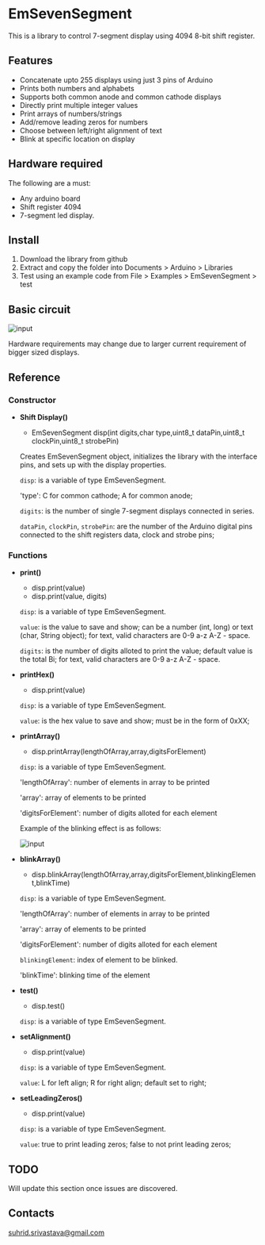 # EmSevenSegment

This is a library to control 7-segment display using 4094 8-bit shift register.

## Features
  - Concatenate upto 255 displays using just 3 pins of Arduino
  - Prints both numbers and alphabets
  - Supports both common anode and common cathode displays
  - Directly print multiple integer values
  - Print arrays of numbers/strings
  - Add/remove leading zeros for numbers
  - Choose between left/right alignment of text
  - Blink at specific location on display

## Hardware required

The following are a must:
  - Any arduino board
  - Shift register 4094
  - 7-segment led display.

## Install

1. Download the library from github
2. Extract and copy the folder into Documents > Arduino > Libraries
3. Test using an example code from File > Examples > EmSevenSegment > test

## Basic circuit

![input](https://raw.githubusercontent.com/ssuhrid/arduino-seven-segment-using-4094-Library/master/extras/1234.png)

Hardware requirements may change due to larger current requirement of bigger sized displays.

## Reference

### Constructor

* __Shift Display()__
  * EmSevenSegment disp(int digits,char type,uint8_t dataPin,uint8_t clockPin,uint8_t strobePin)
    
  Creates EmSevenSegment object, initializes the library with the interface pins, and sets up with the display properties.

  `disp`: is a variable of type EmSevenSegment.

  'type': C for common cathode;
  A for common anode;

  `digits`: is the number of single 7-segment displays connected in series.

  `dataPin`, `clockPin`, `strobePin`: are the number of the Arduino digital pins connected to the shift registers data, clock and strobe pins;
  
### Functions

* __print()__
  * disp.print(value)
  * disp.print(value, digits)

  `disp`: is a variable of type EmSevenSegment.

  `value`: is the value to save and show;
  can be a number (int, long) or text (char, String object);
  for text, valid characters are 0-9 a-z A-Z - space.

  `digits`: is the number of digits alloted to print the value;
  default value is the total Bi;
  for text, valid characters are 0-9 a-z A-Z - space.

* __printHex()__
  * disp.print(value)

  `disp`: is a variable of type EmSevenSegment.

  `value`: is the hex value to save and show;
  must be in the form of 0xXX;

* __printArray()__
  * disp.printArray(lengthOfArray,array,digitsForElement)

  `disp`: is a variable of type EmSevenSegment.

  'lengthOfArray': number of elements in array to be printed

  'array': array of elements to be printed

  'digitsForElement': number of digits alloted for each element

  Example of the blinking effect is as follows:

  ![input](https://raw.githubusercontent.com/ssuhrid/arduino-seven-segment-using-4094-Library/master/extras/blinkDisplay.gif)

* __blinkArray()__
  * disp.blinkArray(lengthOfArray,array,digitsForElement,blinkingElement,blinkTime)

  `disp`: is a variable of type EmSevenSegment.

  'lengthOfArray': number of elements in array to be printed

  'array': array of elements to be printed

  'digitsForElement': number of digits alloted for each element

  `blinkingElement`: index of element to be blinked.

  'blinkTime': blinking time of the element

* __test()__
  * disp.test()

  `disp`: is a variable of type EmSevenSegment.

* __setAlignment()__
  * disp.print(value)

  `disp`: is a variable of type EmSevenSegment.

  `value`: L for left align;
  R for right align;
  default set to right;

  
* __setLeadingZeros()__
  * disp.print(value)
  
  `disp`: is a variable of type EmSevenSegment.

  `value`: true to print leading zeros;
  false to not print leading zeros;
  
## TODO

  Will update this section once issues are discovered.

## Contacts

suhrid.srivastava@gmail.com

